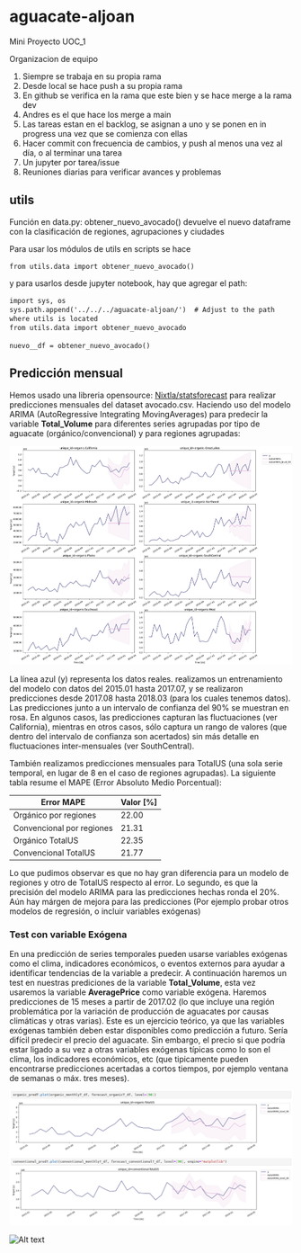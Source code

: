 # aguacate-aljoan
Mini Proyecto UOC_1

Organizacion de equipo

1. Siempre se trabaja en su propia rama
2. Desde local se hace push a su propia rama
3. En github se verifica en la rama que este bien y se hace merge a la rama dev
4. Andres es el que hace los merge a main
5. Las tareas estan en el backlog, se asignan a uno y se ponen en in progress una vez que se comienza con ellas
6. Hacer commit con frecuencia de cambios, y push al menos una vez al día, o al terminar una tarea
7. Un jupyter por tarea/issue
8. Reuniones diarias para verificar avances y problemas

## utils

Función en data.py: obtener_nuevo_avocado() devuelve el nuevo dataframe con la clasificación de regiones, agrupaciones y ciudades

Para usar los módulos de utils en scripts se hace 
```
from utils.data import obtener_nuevo_avocado()
```
y para usarlos desde jupyter notebook, hay que agregar el path:

```
import sys, os
sys.path.append('../../../aguacate-aljoan/')  # Adjust to the path where utils is located
from utils.data import obtener_nuevo_avocado

nuevo__df = obtener_nuevo_avocado()
```
## Predicción mensual

Hemos usado una libreria opensource: [Nixtla/statsforecast](https://github.com/Nixtla/statsforecast) para realizar predicciones mensuales del dataset avocado.csv. 
Haciendo uso del modelo ARIMA (AutoRegressive Integrating MovingAverages) para predecir la variable **Total_Volume** para diferentes series agrupadas por tipo de aguacate (orgánico/convencional) y para regiones agrupadas:

![Alt text](figures/531.png)

La línea azul (y) representa los datos reales. realizamos un entrenamiento del modelo con datos del 2015.01 hasta 2017.07, y se realizaron predicciones desde 2017.08 hasta 2018.03 (para los cuales tenemos datos). Las predicciones junto a un intervalo de confianza del 90% se muestran en rosa. En algunos casos, las predicciones capturan las fluctuaciones (ver California), mientras en otros casos, sólo captura un rango de valores (que dentro del intervalo de confianza son acertados) sin más detalle en fluctuaciones inter-mensuales (ver SouthCentral). 

También realizamos predicciones mensuales para TotalUS (una sola serie temporal, en lugar de 8 en el caso de regiones agrupadas). La siguiente tabla resume el MAPE (Error Absoluto Medio Porcentual):

| Error MAPE| Valor [%] | 
|----------|----------|
| Orgánico por regiones     | 22.00 | 
| Convencional por regiones | 21.31 | 
| Orgánico TotalUS          | 22.35 | 
| Convencional TotalUS      | 21.77 | 

Lo que pudimos observar es que no hay gran diferencia para un modelo de regiones y otro de TotalUS respecto al error. Lo segundo, es que la precisión del modelo ARIMA para las predicciones hechas ronda el 20%. Aún hay márgen de mejora para las predicciones (Por ejemplo probar otros modelos de regresión, o incluir variables exógenas)

### Test con variable Exógena

En una predicción de series temporales pueden usarse variables exógenas como el clima, indicadores económicos, o eventos externos para ayudar a identificar tendencias de la variable a predecir. A continuación haremos un test en nuestras prediciones de la variable **Total_Volume**, esta vez usaremos la variable **AveragePrice** como variable exógena. Haremos predicciones de 15 meses a partir de 2017.02 (lo que incluye una región problemática por la variación de producción de aguacates por causas climáticas y otras varias). Este es un ejercicio teórico, ya que las variables exógenas también deben estar disponibles como predicción a futuro. Sería difícil predecir el precio del aguacate. Sin embargo, el precio si que podría estar ligado a su vez a otras variables exógenas típicas como lo son el clima, los indicadores económicos, etc (que tipicamente pueden encontrarse predicciones acertadas a cortos tiempos, por ejemplo ventana de semanas o máx. tres meses).

![Alt text](figures/531_sinE.png "Predicción sin variable exógena")

![Alt text](figures/531_conE.png "Predicción con variable exógena")
